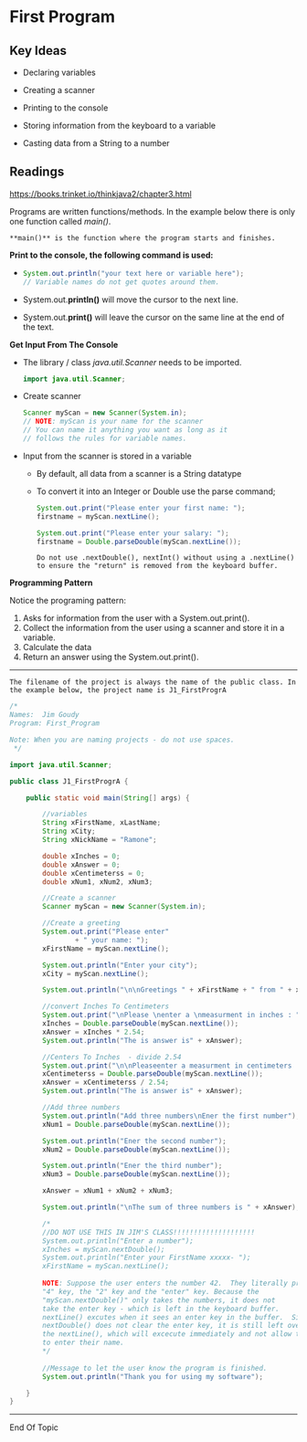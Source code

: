 # First Program

## Key Ideas

* Declaring variables

* Creating a scanner

* Printing to the console

* Storing information from the keyboard to a variable

* Casting data from a String to a number

  

## Readings

https://books.trinket.io/thinkjava2/chapter3.html



Programs are written functions/methods. In the example below there is only one function called *main()*. 

```{admonition} Definition
**main()** is the function where the program starts and finishes.
```



**Print to the console, the following command is used:**

- ```java
  System.out.println("your text here or variable here");
  // Variable names do not get quotes around them.
  ```
  
- System.out.**println()** will move the cursor to the next line.

- System.out.**print()** will leave the cursor on the same line at the end of the text.

**Get Input From The Console**

- The library / class *java.util.Scanner* needs to be imported.

  ```java
  import java.util.Scanner;
  ```

- Create scanner

  ```java
  Scanner myScan = new Scanner(System.in);
  // NOTE: myScan is your name for the scanner
  // You can name it anything you want as long as it
  // follows the rules for variable names.
  ```

  

- Input from the scanner is stored in a variable

  - By default, all data from a scanner is a String datatype

  - To convert it into an Integer or Double use the parse command;

    ```java
    System.out.print("Please enter your first name: ");
    firstname = myScan.nextLine();
    
    System.out.print("Please enter your salary: ");
    firstname = Double.parseDouble(myScan.nextLine());
    ```

    ```{warning}
    Do not use .nextDouble(), nextInt() without using a .nextLine() to ensure the "return" is removed from the keyboard buffer.
    ```

    

**Programming Pattern**

Notice the programing pattern:

1. Asks for information from the user with a System.out.print().
2. Collect the information from the user using a scanner and store it in a variable.
3. Calculate the data
4. Return an answer using the System.out.print().




---

```{note}
The filename of the project is always the name of the public class. In the example below, the project name is J1_FirstProgrA
```





```java
/*
Names:  Jim Goudy
Program: First_Program

Note: When you are naming projects - do not use spaces.
 */

import java.util.Scanner;

public class J1_FirstProgrA {

    public static void main(String[] args) {

        //variables
        String xFirstName, xLastName;
        String xCity;
        String xNickName = "Ramone";

        double xInches = 0;
        double xAnswer = 0;
        double xCentimeterss = 0;
        double xNum1, xNum2, xNum3;

        //Create a scanner
        Scanner myScan = new Scanner(System.in);

        //Create a greeting
        System.out.print("Please enter"
                + " your name: ");
        xFirstName = myScan.nextLine();

        System.out.println("Enter your city");
        xCity = myScan.nextLine();

        System.out.println("\n\nGreetings " + xFirstName + " from " + xCity);

        //convert Inches To Centimeters
        System.out.print("\nPlease \nenter a \nmeasurment in inches : ");
        xInches = Double.parseDouble(myScan.nextLine());
        xAnswer = xInches * 2.54;
        System.out.println("The is answer is" + xAnswer);

        //Centers To Inches  - divide 2.54
        System.out.print("\n\nPleaseenter a measurment in centimeters : ");
        xCentimeterss = Double.parseDouble(myScan.nextLine());
        xAnswer = xCentimeterss / 2.54;
        System.out.println("The is answer is" + xAnswer);

        //Add three numbers
        System.out.println("Add three numbers\nEner the first number");
        xNum1 = Double.parseDouble(myScan.nextLine());

        System.out.println("Ener the second number");
        xNum2 = Double.parseDouble(myScan.nextLine());

        System.out.println("Ener the third number");
        xNum3 = Double.parseDouble(myScan.nextLine());

        xAnswer = xNum1 + xNum2 + xNum3;

        System.out.println("\nThe sum of three numbers is " + xAnswer);

        /*
        //DO NOT USE THIS IN JIM'S CLASS!!!!!!!!!!!!!!!!!!!!
        System.out.println("Enter a number");
        xInches = myScan.nextDouble();  
        System.out.println("Enter your FirstName xxxxx- ");
        xFirstName = myScan.nextLine();
        
        NOTE: Suppose the user enters the number 42.  They literally press the
        "4" key, the "2" key and the "enter" key. Because the 
        "myScan.nextDouble()" only takes the numbers, it does not 
        take the enter key - which is left in the keyboard buffer.  
        nextLine() excutes when it sees an enter key in the buffer.  Since the 
        nextDouble() does not clear the enter key, it is still left over for
        the nextLine(), which will excecute immediately and not allow the user
        to enter their name.
        */
   
        //Message to let the user know the program is finished.
        System.out.println("Thank you for using my software");

    }
}

```





---

End Of Topic



